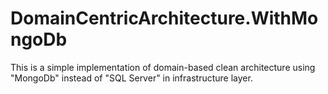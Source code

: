 # DomainCentricArchitecture.WithMongoDb
This is a simple implementation of domain-based clean architecture using "MongoDb" instead of "SQL Server" in infrastructure layer.

